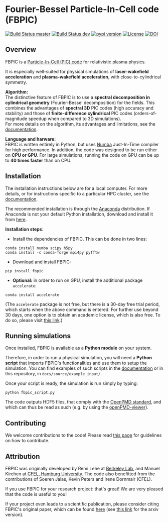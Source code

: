 # Fourier-Bessel Particle-In-Cell code (FBPIC)

[![Build Status master](https://img.shields.io/travis/fbpic/fbpic/master.svg?label=master)](https://travis-ci.org/fbpic/fbpic/branches)
[![Build Status dev](https://img.shields.io/travis/fbpic/fbpic/dev.svg?label=dev)](https://travis-ci.org/fbpic/fbpic/branches)
[![pypi version](https://img.shields.io/pypi/v/fbpic.svg)](https://pypi.python.org/pypi/fbpic)
[![License](https://img.shields.io/pypi/l/fbpic.svg)](LICENSE.txt)
[![DOI](https://zenodo.org/badge/69215997.svg)](https://zenodo.org/badge/latestdoi/69215997)

## Overview

FBPIC is a
[Particle-In-Cell (PIC) code](https://en.wikipedia.org/wiki/Particle-in-cell)
for relativistic plasma physics.  

It is especially well-suited for physical simulations of
**laser-wakefield acceleration** and **plasma-wakefield acceleration**, with close-to-cylindrical symmetry.

**Algorithm:**  
The distinctive feature of FBPIC is to use
a **spectral decomposition in
cylindrical geometry** (Fourier-Bessel
decomposition) for the fields. This combines the advantages of **spectral 3D** PIC codes (high accuracy and stability) and
those of **finite-difference cylindrical** PIC codes
(orders-of-magnitude speedup when compared to 3D simulations).  
For more details on the algorithm, its advantages and limitations, see
the [documentation](http://fbpic.github.io).


**Language and harware:**  
FBPIC is written entirely in Python, but uses
[Numba](http://numba.pydata.org/) Just-In-Time compiler for high
performance. In addition, the code was designed to be run
either on **CPU or GPU**. For large
simulations, running the code on GPU can be up to **40 times faster**
than on CPU.

## Installation

The installation instructions below are for a local computer. For more
details, or for instructions specific to a particular HPC cluster, see
the [documentation](http://fbpic.github.io).

The recommended installation is through the
[Anaconda](https://www.continuum.io/why-anaconda) distribution.
If Anaconda is not your default Python installation, download and install
it from [here](https://www.continuum.io/downloads).

**Installation steps**:

- Install the dependencies of FBPIC. This can be done in two lines:
```
conda install numba scipy h5py
conda install -c conda-forge mpi4py pyfftw
```
- Download and install FBPIC:
```
pip install fbpic
```

- **Optional:** in order to run on GPU, install the additional package
`accelerate`:
```
conda install accelerate
```
(The `accelerate` package is not free, but there is a 30-day free trial period,
  which starts when the above command is entered. For further use beyond 30
  days, one option is to obtain an academic license, which is also free. To do
  so, please visit [this link](https://www.continuum.io/anaconda-academic-subscriptions-available).)

## Running simulations

Once installed, FBPIC is available as a **Python module** on your
system.

Therefore, in order to run a physical simulation, you will need a **Python
script** that imports FBPIC's functionalities and use them to setup the
simulation. You can find examples of such scripts in the
[documentation](http://fbpic.github.io) or in this repository, in `docs/source/example_input/`.

Once your script is ready, the simulation is run simply by typing:
```
python fbpic_script.py
```
The code outputs HDF5 files, that comply with the
[OpenPMD standard](http://www.openpmd.org/#/start),
 and which can thus be read as such (e.g. by using the
 [openPMD-viewer](https://github.com/openPMD/openPMD-viewer)).

## Contributing

We welcome contributions to the code! Please read [this page](https://github.com/fbpic/fbpic/blob/master/CONTRIBUTING.md) for guidelines on how to contribute.

## Attribution

FBPIC was originally developed by Remi Lehe at [Berkeley Lab](http://www.lbl.gov/),
and Manuel Kirchen at
[CFEL, Hamburg University](http://lux.cfel.de/). The code also
benefitted from the contributions of Soeren Jalas, Kevin Peters and
Irene Dornmair (CFEL).

If you use FBPIC for your research project: that's great! We are
very pleased that the code is useful to you!

If your project even leads to a scientific publication, please
consider citing FBPIC's original paper, which can be found
[here](http://www.sciencedirect.com/science/article/pii/S0010465516300224)
(see [this link](https://arxiv.org/abs/1507.04790) for the arxiv version).
